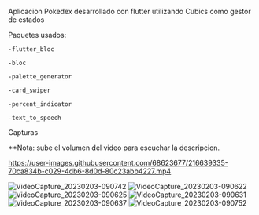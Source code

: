 Aplicacion Pokedex desarrollado con flutter utilizando Cubics como gestor de estados

Paquetes usados:

    -flutter_bloc

    -bloc

    -palette_generator

    -card_swiper

    -percent_indicator

    -text_to_speech
   
  
Capturas 

**Nota: sube el volumen del video para escuchar la descripcion.

https://user-images.githubusercontent.com/68623677/216639335-70ca834b-c029-4db6-8d0d-80c23abb4227.mp4

![VideoCapture_20230203-090742](https://user-images.githubusercontent.com/68623677/216639391-99aaa9df-1985-4696-9b59-df942ffefda5.jpg)
![VideoCapture_20230203-090622](https://user-images.githubusercontent.com/68623677/216639416-c09eee6e-1292-4ab6-8879-a416ada3e421.jpg)
![VideoCapture_20230203-090625](https://user-images.githubusercontent.com/68623677/216639440-c4dfa37b-61ce-4e12-9ece-da8e8d358c22.jpg)
![VideoCapture_20230203-090631](https://user-images.githubusercontent.com/68623677/216639453-c2a14caf-c8c0-4b7d-9f65-f0f379a7ac26.jpg)
![VideoCapture_20230203-090637](https://user-images.githubusercontent.com/68623677/216639479-813e1714-59c5-42c0-b82b-a3b06308912e.jpg)
![VideoCapture_20230203-090752](https://user-images.githubusercontent.com/68623677/216639495-cccf33dc-0df0-4921-9820-bbdbb6e0366a.jpg)
